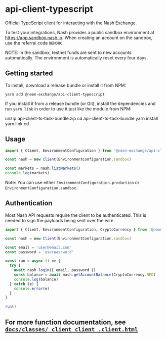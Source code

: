 # api-client-typescript

Official TypeScript client for interacting with the Nash Exchange.

To test your integrations, Nash provides a public sandbox environment at https://app.sandbox.nash.io. When creating an account on the sandbox, use the referral code `DEMORC`.

NOTE: In the sandbox, testnet funds are sent to new accounts automatically. The environment is automatically reset every four days.

## Getting started

To install, download a release bundle or install it from NPM:

    yarn add @neon-exchange/api-client-typescript

If you install it from a release bundle (or Git), install the dependencies and run `yarn link` in order to use it just like the module from NPM:

unzip api-client-ts-task-bundle.zip
cd api-client-ts-task-bundle
yarn install
yarn link
cd ..

## Usage

```typescript
import { Client, EnvironmentConfiguration } from '@neon-exchange/api-client-typescript'

const nash = new Client(EnvironmentConfiguration.sandbox)

const markets = nash.listMarkets()
console.log(markets)
```

Note: You can use either `EnvironmentConfiguration.production` or `EnvironmentConfiguration.sandbox`.

## Authentication

Most Nash API requests require the client to be authenticated. This is needed to sign the payloads being sent over the wire.

```typescript
import { Client, EnvironmentConfiguration, CryptoCurrency } from '@neon-exchange/api-client-typescript'

const nash = new Client(EnvironmentConfiguration.sandbox)

const email = 'user@email.com'
const password = 'userpassword'

const run = async () => {
  try {
    await nash.login({ email, password })
    const balance = await nash.getAccountBalance(CryptoCurrency.NEO)
    console.log(balance)
  } catch (e) {
    console.error(e)
  }
}

run()
```

## For more function documentation, see [`docs/classes/_client_client_.client.html`](./classes/_client_client_.client.html)
